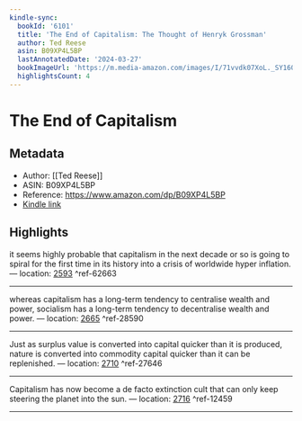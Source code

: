 ```yaml
---
kindle-sync:
  bookId: '6101'
  title: 'The End of Capitalism: The Thought of Henryk Grossman'
  author: Ted Reese
  asin: B09XP4L5BP
  lastAnnotatedDate: '2024-03-27'
  bookImageUrl: 'https://m.media-amazon.com/images/I/71vvdk07XoL._SY160.jpg'
  highlightsCount: 4
---
```

# The End of Capitalism
## Metadata
* Author: [[Ted Reese]]
* ASIN: B09XP4L5BP
* Reference: https://www.amazon.com/dp/B09XP4L5BP
* [Kindle link](kindle://book?action=open&asin=B09XP4L5BP)

## Highlights
it seems highly probable that capitalism in the next decade or so is going to spiral for the first time in its history into a crisis of worldwide hyper inflation. — location: [2593](kindle://book?action=open&asin=B09XP4L5BP&location=2593) ^ref-62663

---
whereas capitalism has a long-term tendency to centralise wealth and power, socialism has a long-term tendency to decentralise wealth and power. — location: [2665](kindle://book?action=open&asin=B09XP4L5BP&location=2665) ^ref-28590

---
Just as surplus value is converted into capital quicker than it is produced, nature is converted into commodity capital quicker than it can be replenished. — location: [2710](kindle://book?action=open&asin=B09XP4L5BP&location=2710) ^ref-27646

---
Capitalism has now become a de facto extinction cult that can only keep steering the planet into the sun. — location: [2716](kindle://book?action=open&asin=B09XP4L5BP&location=2716) ^ref-12459

---
